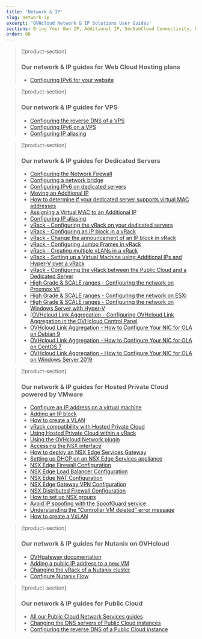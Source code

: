 ```yaml
---
title: 'Network & IP'
slug: network-ip
excerpt: 'OVHcloud Network & IP Solutions User Guides'
sections: Bring Your Own IP, Additional IP, SecNumCloud Connectivity, Our network & IP guides for Web Cloud Hosting plans, Our network & IP guides for VPS, Our network & IP guides for Dedicated Servers, Our network & IP guides for Hosted Private Cloud powered by VMware, Our network & IP guides for Nutanix on OVHcloud, Our network & IP guides for Public Cloud
order: 08
---
```


> [!product-section]
>
> ### Our network & IP guides for Web Cloud Hosting plans
>
> - [Configuring IPv6 for your website](https://docs.ovh.com/ie/en/hosting/configure-ipv6-for-your-website/)
>

> [!product-section]
>
> ### Our network & IP guides for VPS
>
> - [Configuring the reverse DNS of a VPS](https://docs.ovh.com/ie/en/vps/configure-reverse-dns-vps/)
> - [Configuring IPv6 on a VPS](https://docs.ovh.com/ie/en/vps/configuring-ipv6/)
> - [Configuring IP aliasing](https://docs.ovh.com/ie/en/vps/network-ipaliasing-vps/)
>

> [!product-section]
>
> ### Our network & IP guides for Dedicated Servers
>
> - [Configuring the Network Firewall](https://docs.ovh.com/ie/en/dedicated/firewall-network/)
> - [Configuring a network bridge](https://docs.ovh.com/ie/en/dedicated/network-bridging/)
> - [Configuring IPv6 on dedicated servers](https://docs.ovh.com/ie/en/dedicated/network-ipv6/)
> - [Moving an Additional IP](https://docs.ovh.com/ie/en/dedicated/ip-fo-move/)
> - [How to determine if your dedicated server supports virtual MAC addresses](https://docs.ovh.com/ie/en/dedicated/network-support-virtual-mac/)
> - [Assigning a Virtual MAC to an Additional IP](https://docs.ovh.com/ie/en/dedicated/network-virtual-mac/)
> - [Configuring IP aliasing](https://docs.ovh.com/ie/en/dedicated/network-ipaliasing/)
> - [vRack - Configuring the vRack on your dedicated servers](https://docs.ovh.com/ie/en/dedicated/configuring-vrack-on-dedicated-servers/)
> - [vRack - Configuring an IP block in a vRack](https://docs.ovh.com/ie/en/dedicated/ip-block-vrack/)
> - [vRack - Change the announcement of an IP block in vRack](https://docs.ovh.com/ie/en/dedicated/change-anouncement-ip-block-vrack/)
> - [vRack - Configuring Jumbo Frames in vRack](https://docs.ovh.com/ie/en/dedicated/network-jumbo/)
> - [vRack - Creating multiple vLANs in a vRack](https://docs.ovh.com/ie/en/dedicated/multiple-vlans/)
> - [vRack - Setting up a Virtual Machine using Additional IPs and Hyper-V over a vRack](https://docs.ovh.com/ie/en/dedicated/foip-vrack-hyperv/)
> - [vRack - Configuring the vRack between the Public Cloud and a Dedicated Server](https://docs.ovh.com/ie/en/dedicated/vrack-pci-ds/)
> - [High Grade & SCALE ranges - Configuring the network on Proxmox VE](https://docs.ovh.com/ie/en/dedicated/proxmox-network-hg-scale/)
> - [High Grade & SCALE ranges - Configuring the network on ESXi](https://docs.ovh.com/ie/en/dedicated/esxi-network-hg-scale/)
> - [High Grade & SCALE ranges - Configuring the network on Windows Server with Hyper-V](https://docs.ovh.com/ie/en/dedicated/hyperv-network-hg-scale/)
> - [[OVHcloud Link Aggregation - Configuring OVHcloud Link Aggregation in the OVHcloud Control Panel](https://docs.ovh.com/ie/en/dedicated/ola-manager/)
> - [OVHcloud Link Aggregation - How to Configure Your NIC for OLA on Debian 9](https://docs.ovh.com/ie/en/dedicated/ola-debian9/)
> - [OVHcloud Link Aggregation - How to Configure Your NIC for OLA on CentOS 7](https://docs.ovh.com/ie/en/dedicated/ola-centos7/)
> - [OVHcloud Link Aggregation - How to Configure Your NIC for OLA on Windows Server 2019](https://docs.ovh.com/ie/en/dedicated/ola-w2k19/)
>

> [!product-section]
>
> ### Our network & IP guides for Hosted Private Cloud powered by VMware
>
> - [Configure an IP address on a virtual machine](https://docs.ovh.com/ie/en/private-cloud/configure-ip-on-virtual-machine/)
> - [Adding an IP block](https://docs.ovh.com/ie/en/private-cloud/add-ip-block/)
> - [How to create a VLAN](https://docs.ovh.com/ie/en/private-cloud/creation-vlan/)
> - [vRack compatibility with Hosted Private Cloud](https://docs.ovh.com/ie/en/private-cloud/vrack-compatibility-hosted-private-cloud/)
> - [Using Hosted Private Cloud within a vRack](https://docs.ovh.com/ie/en/private-cloud/using-private-cloud-with-vrack/)
> - [Using the OVHcloud Network plugin](https://docs.ovh.com/ie/en/private-cloud/plugin-ovh-network/)
> - [Accessing the NSX interface](https://docs.ovh.com/ie/en/private-cloud/accessing-NSX-interface/)
> - [How to deploy an NSX Edge Services Gateway](https://docs.ovh.com/ie/en/private-cloud/how-to-deploy-an-nsx-edge-gateway/)
> - [Setting up DHCP on an NSX Edge Services appliance](https://docs.ovh.com/ie/en/private-cloud/setup-dhcp-nsx-edge/)
> - [NSX Edge Firewall Configuration](https://docs.ovh.com/ie/en/private-cloud/nsx-edge-firewall-configuration/)
> - [NSX Edge Load Balancer Configuration ](https://docs.ovh.com/ie/en/private-cloud/nsx-edge-load-balancer-configuration/)
> - [NSX Edge NAT Configuration](https://docs.ovh.com/ie/en/private-cloud/nsx-edge-nat-configuration/)
> - [NSX Edge Gateway VPN Configuration](https://docs.ovh.com/ie/en/private-cloud/nsx-edge-gateway-vpn-configuration/)
> - [NSX Distributed Firewall Configuration](https://docs.ovh.com/ie/en/private-cloud/nsx-distributed-firewall-configuration/)
> - [How to set up NSX groups](https://docs.ovh.com/ie/en/private-cloud/setup-nsx-groups/)
> - [Avoid IP spoofing with the SpoofGuard service](https://docs.ovh.com/ie/en/private-cloud/spoofguard/)
> - [Understanding the “Controller VM deleted” error message](https://docs.ovh.com/ie/en/private-cloud/error-controller-nsx/)
> - [How to create a VxLAN](https://docs.ovh.com/ie/en/private-cloud/nsx-creation-vxlan/)

> [!product-section]
>
> ### Our network & IP guides for Nutanix on OVHcloud
>
> - [OVHgateway documentation](https://docs.ovh.com/ie/en/nutanix/ovh-gateway-documentation/)
> - [Adding a public IP address to a new VM](https://docs.ovh.com/ie/en/nutanix/nutanix-public-ip/)
> - [Changing the vRack of a Nutanix cluster](https://docs.ovh.com/ie/en/nutanix/nutanix-change-vrack/)
> - [Configure Nutanix Flow](https://docs.ovh.com/ie/en/nutanix/nutanix-flow/)

> [!product-section]
>
> ### Our network & IP guides for Public Cloud
>
> - [All our Public Cloud Network Services guides](https://docs.ovh.com/ie/en/publiccloud/network-services/)
> - [Changing the DNS servers of Public Cloud instances](https://docs.ovh.com/ie/en/public-cloud/change-instance-dns-servers/)
> - [Configuring the reverse DNS of a Public Cloud instance](https://docs.ovh.com/ie/en/public-cloud/configure-reverse-dns-instance/)